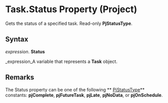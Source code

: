 
# Task.Status Property (Project)

Gets the status of a specified task. Read-only  **PjStatusType**.


## Syntax

 _expression_. **Status**

 _expression_A variable that represents a  **Task** object.


## Remarks

The Status property can be one of the following  ** [PjStatusType](575de6df-978c-3c83-e7f4-792e6e141d93.md)** constants: **pjComplete**,  **pjFutureTask**,  **pjLate**,  **pjNoData**, or  **pjOnSchedule**.

